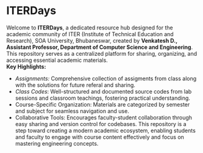 # ITERDays
Welcome to **ITERDays**, a dedicated resource hub designed for the academic community of ITER (Institute of Technical Education and Research), SOA University, Bhubaneswar, created by **Venkatesh D., Assistant Professor, Department of Computer Science and Engineering**.
This repository serves as a centralized platform for sharing, organizing, and accessing essential academic materials.  
  **Key Highlights:**  
* _Assignments:_ Comprehensive collection of assigments from class along with the solutions for future referal and sharing.
* _Class Codes_: Well-structured and documented source codes from lab sessions and classroom teachings, fostering practical understanding.
* Course-Specific Organization: Materials are categorized by semester and subject for seamless navigation and use.
* Collaborative Tools: Encourages faculty-student collaboration through easy sharing and version control for codebases.
This repository is a step toward creating a modern academic ecosystem, enabling students and faculty to engage with course content effectively and focus on mastering engineering concepts.
